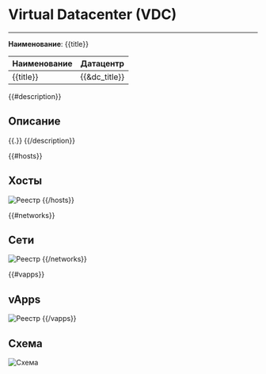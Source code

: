 # Virtual Datacenter (VDC)
***  
**Наименование**: {{title}}

| Наименование | Датацентр     |
|--------------|---------------|
| {{title}}    | {{&dc_title}} |

{{#description}}
## Описание
{{.}}
{{/description}}

{{#hosts}}
## Хосты
![Реестр](@entity/{{entity}}/hosts?id={{id}})
{{/hosts}}

{{#networks}}
## Сети
![Реестр](@entity/{{entity}}/networks?id={{id}})
{{/networks}}

{{#vapps}}
## vApps
![Реестр](@entity/{{entity}}/vapps?id={{id}})
{{/vapps}}

## Схема

![Схема](@entity/{{entity}}/schema?id={{id}})
